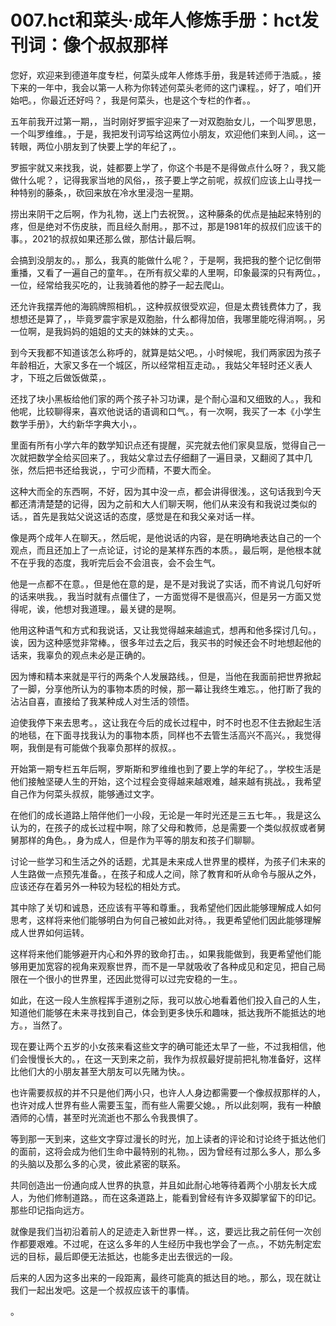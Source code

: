 # 007.hct和菜头·成年人修炼手册：hct发刊词：像个叔叔那样

您好，欢迎来到德道年度专栏，何菜头成年人修炼手册，我是转述师于浩威。，接下来的一年中，我会以第一人称为你转述何菜头老师的这门课程。，好了，咱们开始吧。，你最近还好吗？，我是何菜头，也是这个专栏的作者。。

五年前我开过第一期，，当时刚好罗振宇迎来了一对双胞胎女儿，一个叫罗思思，一个叫罗维维。，于是，我把发刊词写给这两位小朋友，欢迎他们来到人间。，这一转眼，两位小朋友到了快要上学的年纪了，。

罗振宇就又来找我，说，娃都要上学了，你这个书是不是得做点什么呀？，我又能做什么呢？，记得我家当地的风俗，，孩子要上学之前呢，叔叔们应该上山寻找一种特别的藤条，，砍回来放在冷水里浸泡一星期。

捞出来阴干之后啊，作为礼物，送上门去祝贺。，这种藤条的优点是抽起来特别的疼，但是绝对不伤皮肤，而且经久耐用。，那不过，那是1981年的叔叔们应该干的事。，2021的叔叔如果还那么做，那估计最后啊。

会搞到没朋友的。，那么，我真的能做什么呢？，于是啊，我把我的整个记忆倒带重播，又看了一遍自己的童年。，在所有叔父辈的人里啊，印象最深的只有两位。，一位，经常给我买吃的，让我骑着他的脖子一起去爬山。

还允许我摆弄他的海鸥牌照相机。，这种叔叔很受欢迎，但是太费钱费体力了，我想想还是算了，，毕竟罗震宇家是双胞胎，什么都得加倍，我哪里能吃得消啊。，另一位啊，是我妈妈的姐姐的丈夫的妹妹的丈夫。。

到今天我都不知道该怎么称呼的，就算是姑父吧。，小时候呢，我们两家因为孩子年龄相近，大家又多在一个城区，所以经常相互走动。，我姑父年轻时还义表人才，下班之后做饭做菜，。

还找了块小黑板给他们家的两个孩子补习功课，是个耐心温和又细致的人。，我和他呢，比较聊得来，喜欢他说话的语调和口气。，有一次啊，我买了一本《小学生数学手册》，大约新华字典大小，。

里面有所有小学六年的数学知识点还有提醒，买完就去他们家臭显版，觉得自己一次就把数学全给买回来了。，我姑父拿过去仔细翻了一遍目录，又翻阅了其中几张，然后把书还给我说，，宁可少而精，不要大而全。

这种大而全的东西啊，不好，因为其中没一点，都会讲得很浅。，这句话我到今天都还清清楚楚的记得，因为之前和大人们聊天啊，他们从来没有和我说过类似的话。，首先是我姑父说这话的态度，感觉是在和我父亲对话一样。

像是两个成年人在聊天。，然后呢，是他说话的内容，是在明确地表达自己的一个观点，而且还加上了一点论证，讨论的是某样东西的本质。，最后啊，是他根本就不在乎我的态度，我听完后会不会沮丧，会不会生气。

他是一点都不在意。，但是他在意的是，是不是对我说了实话，而不肯说几句好听的话来哄我。，我当时就有点僵住了，一方面觉得不是很高兴，但是另一方面又觉得呢，诶，他想对我道理。，最关键的是啊。

他用这种语气和方式和我说话，又让我觉得越来越逾式，想再和他多探讨几句。，诶，因为这种感觉非常棒。，很多年过去之后，我买书的时候还会不时地想起他的话来，我辜负的观点未必是正确的。

因为博和精本来就是平行的两条个人发展路线。，但是，当他在我面前把世界掀起了一脚，分享他所认为的事物本质的时候，那一幕让我终生难忘。，他打断了我的沾沾自喜，直接给了我某种成人对生活的领悟。

迫使我停下来去思考。，这让我在今后的成长过程中，时不时也忍不住去掀起生活的地毯，在下面寻找我认为的事物本质，同样也不去管生活高兴不高兴。，我觉得啊，我倒是有可能做个我辜负那样的叔叔。。

开始第一期专栏五年后啊，罗斯斯和罗维维也到了要上学的年纪了。，学校生活是他们接触坚硬人生的开始，这个过程会变得越来越艰难，越来越有挑战。，我希望自己作为何菜头叔叔，能够通过文字。

在他们的成长道路上陪伴他们一小段，无论是一年时光还是三五七年。，我是这么认为的，在孩子的成长过程中啊，除了父母和教师，总是需要一个类似叔叔或者舅舅那样的角色。，身为成人，但是作为平等的朋友和孩子们聊聊。

讨论一些学习和生活之外的话题，尤其是未来成人世界里的模样，为孩子们未来的人生路做一点预先准备。，在孩子和成人之间，除了教育和听从命令与服从之外，应该还存在着另外一种较为轻松的相处方式。

其中除了关切和诚恳，还应该有平等和尊重。，我希望他们因此能够理解成人如何思考，这样将来他们能够明白为何自己被如此对待。，我更希望他们因此能够理解成人世界如何运转。

这样将来他们能够避开内心和外界的致命打击。，如果我能做到，我更希望他们能够用更加宽容的视角来观察世界，而不是一早就吸收了各种成见和定见，把自己局限在一个很小的世界里，还因此觉得可以过完安稳的一生。。

如此，在这一段人生旅程挥手道别之际，我可以放心地看着他们投入自己的人生，知道他们能够在未来寻找到自己，体会到更多快乐和趣味，抵达我所不能抵达的地方。，当然了。

现在要让两个五岁的小女孩来看这些文字的确可能还太早了一些，不过我相信，他们会慢慢长大的。，在这一天到来之前，我作为叔叔最好提前把礼物准备好，这样比他们大的小朋友甚至大朋友可以先赌为快。。

也许需要叔叔的并不只是他们两小只，也许人人身边都需要一个像叔叔那样的人，也许对成人世界有些人需要玉玺，而有些人需要父媳。，所以此刻啊，我有一种酿酒师的心情，甚至时光流逝也不那么令我畏惧了。

等到那一天到来，这些文字穿过漫长的时光，加上读者的评论和讨论终于抵达他们的面前，这将会成为他们生命中最特别的礼物。，因为曾经有过那么多人，那么多的头脑以及那么多的心灵，彼此紧密的联系。

共同创造出一份通向成人世界的执意，并且如此耐心地等待着两个小朋友长大成人，为他们修制道路。，而在这条道路上，能看到曾经有许多双脚掌留下的印记。那些印记指向远方。

就像是我们当初沿着前人的足迹走入新世界一样。，这，要远比我之前任何一次创作都要艰难。不过呢，在这么多年的人生经历中我也学会了一点。，不妨先制定宏远的目标，最后即便无法抵达，也能多走出去很远的一段。

后来的人因为这多出来的一段距离，最终可能真的抵达目的地。，那么，现在就让我们一起出发吧。这是一个叔叔应该干的事情。

。